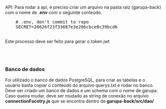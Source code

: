 API:
  Para rodar a api, é preciso criar um arquivo na pasta raiz (garupa-back) com o nome de <b>.env</b> com o seguinte conteúdo.
  <pre>
    # .env, don't commit to repo
    SECRET=26626f23f33687e3e206cbce0c39bcd6
  </pre>
  Este processo deve ser feito para gerar o token jwt

  <br/>
  <br/>

  <h3> Banco de dados </h3>
  Foi utilizado o banco de dados PostgreSQL, para criar as tabelas e o usuário basta copiar o conteúdo do arquivo querys.txt e rodar no banco. Deve ser criado um banco de dados e um schema com o nome de garupa. Caso queira mudar, deve ser mudado as string de conexão no arquivo <b>connectionFacotry.js</b> que se encontra dentro de <b>garupa-back/src/dao/</b>